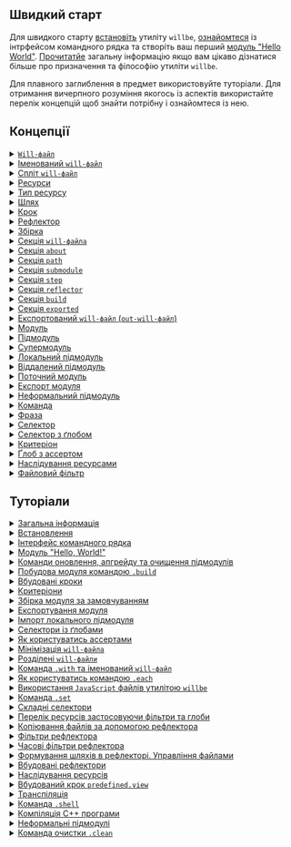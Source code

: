 ## Швидкий старт

Для швидкого старту [встановіть](<./tutorial/Instalation.md>) утиліту `willbe`, [ознайомтеся](<./tutorial/CLI.md>) із інтрфейсом командного рядка та створіть ваш перший [модуль "Hello World"](<./tutorial/HelloWorld.md>). [Прочитатйе](<./tutorial/Abstract.md>) загальну інформацію якщо вам цікаво дізнатися більше про призначення та філософію утиліти `willbe`.

Для плавного заглиблення в предмет використовуйте туторіали. Для отримання вичерпного розуміння якогось із аспектів використайте перелік концепцій щоб знайти потрібну і ознайомтеся із нею.

## <a name="concepts"></a> Концепції

<details>
  <summary><a href="./concept/WillFile.md"><code>Will-файл</code></a></summary>
  Конфігураційний файл для опису та збірки модуля. Кожен формальний модуль має такий файл.
</details>
<details>
  <summary><a href="./concept/WillFileNamedAndSplit.md">Іменований <code>will-файл</code></a></summary>
  Вид <code>will-файла</code>, що має не стандартне ім'я файлу. Дозволяє мати більше одного модуля із різними іменами файлів в одній дерикторії.
</details>
<details>
  <summary><a href="./concept/WillFileNamedAndSplit.md">Спліт <code>will-файл</code></a></summary>
  Розділення <code>will-файла</code> на два файла - для імпорту та експорту модуля.
</details>
<details>
  <summary><a href="./concept/Structure.md#Ресурси">Ресурси</a></summary>
  Структурна і функціональна одиниця <code>will-файла</code>. Ресурси одного типу зібрані в одній секції.
</details>
<details>
  <summary><a href="./concept/Structure.md#Тип-ресурсу">Тип ресурсу</a></summary>
  Функціональність пов'язана із групою ресурсів, обмежена призначенням. Приклад того які бувать типи ресурів: шлях, підмодуль, крок, збірка. Кожен тип ресурів має власне призначення і обробляється утиілітою по-різному.
</details>
<details>
  <summary><a href="./concept/Paths.md#Шлях">Шлях</a></summary>
  Ресурс секції <code>path</code>, який вказує на розміщення елементів модуля і використовується в роутингу для інших ресурсів.
</details>
<details>
  <summary><a href="./concept/Steps.md#Крок">Крок</a></summary>
  Ресурс секції <code>step</code>, який представляє собою інструкцію для виконання утилітою при побудові модуля.
</details>
<details>
  <summary><a href="./concept/Reflectors.md#Рефлектор">Рефлектор</a></summary>
  Ресурс секції <code>reflector</code>, який формулює напрям і критерії здійснення операцій над групою файлів. 
</details>
<details>
  <summary><a href="./concept/Builds.md#Збірка">Збірка</a></summary>
  Послідовність і умови виконання процедур побудови модуля. 
</details>
<details>
  <summary><a href="./concept/Structure.md#Секція-will-файла">Секція <code>will-файла</code></a></summary>
  Вища структурна одиниця <code>will-файла</code>, яка складається з ресурсів одного типу або полів, що описують даний модуль.
</details>
<details>
  <summary><a href="./concept/SectionAbout.md">Секція <code>about</code></a></summary>
  Секція містить описову інформація про модуль.
</details>
<details>
  <summary><a href="./concept/Paths.md#Секція-path">Секція <code>path</code></a></summary>
  Секція представляє карту шляхів модуля для швидкого орієнтування в його файловій структурі.
</details>
<details>
  <summary><a href="./concept/SectionSubmodule.md">Секція <code>submodule</code></a></summary>
  Секція містить інформацію про підмодулі.
</details>
<details>
  <summary><a href="./concept/Steps.md#Секція-step">Секція <code>step</code></a></summary>
  Секція містить кроки, які можуть бути застосовані збіркою для побудови модуля.
</details>
<details>
  <summary><a href="./concept/Reflectors.md#Секція-reflector">Секція <code>reflector</code></a></summary>
  Секція містить рефлектори - ресурси для виконання операцій над групами файлів.
</details>
<details>
  <summary><a href="./concept/Builds.md#Секція-build">Секція <code>build</code></a></summary>
  Ресурси секції (збірки) описують послідовність і умови виконання процедур створення модуля.
</details>
<details>
  <summary><a href="./concept/SectionExported.md">Секція <code>exported</code></a></summary>
  Секція <code>out-will-файла</code>, програмно генерується при експортуванні модуля, містить перелік всіх експортованих файлів та використовується при імпортуванні даного модуля іншим.
</details>
<details>
  <summary><a href="./concept/Export.md#out-will-file">Експортований <code>will-файл</code> (<code>out-will-файл</code>)</a></summary>
  <code>Out-will-файл</code> - різновид <code>will-файла</code> згенерованого утилітою при експортуванні модуля. Інші модулі можуть використати даний модуль імортувавши його <code>out-will-файл</code>.
</details>
<details>
  <summary><a href="./concept/Module.md#module">Модуль</a></summary>
  Модулем називається сукупність файлів, які описані в <code>will-файлi</code>.
</details>
<details>
  <summary><a href="./concept/Module.md#submodule">Підмодуль</a></summary>
  Окремий модуль з власним конфігураційним <code>will-файлом</code>, який використовується іншим модулем (супермодулем).
</details>
<details>
  <summary><a href="./concept/Module.md#supermodule">Супермодуль</a></summary>
  Модуль, який включає в себе інші модулі (підмодулі).
</details>
<details>
  <summary><a href="./concept/SubmodulesLocalAndRemote.md#Локальний-підмодуль">Локальний підмодуль</a></summary>
  Підмодуль, який розташовується на машині користувача.
</details>
<details>
  <summary><a href="./concept/SubmodulesLocalAndRemote.md#Віддалений-підмодуль">Віддалений підмодуль</a></summary>
  Модуль, який знаходиться на віддаленому сервері, для використання завантажується на локальну машину.
</details>
<details>
  <summary><a href="./concept/ModuleCurrent.md">Поточний модуль</a></summary>
  Модуль відносно якого виконуються операції. За замовчуванням цей модуль завантажується із файла <code>.will.yml</code> поточної дерикторії.
</details>
<details>
  <summary><a href="./concept/Export.md#module-export">Експорт модуля</a></summary>
  Особливий вид збірки необхідний для використання даного модуля іншими розробниками та модулями. Результатом експортування модуля є аретфакти, зокерма <code>out-will-file</code>.
</details>
<details>
  <summary><a href="./concept/SubmoduleInformal.md">Неформальний підмодуль</a></summary>
  Група файлів, що не розповсюджується із <code>will-файлом</code>. Для такого підмодуля можливо створити <code>will-файл</code> та експортувати його самостійно.
</details>
<details>
  <summary><a href="./concept/Command.md#command">Команда</a></summary>
  Рядок що містить фразу для позначення наміру розробника і дії, котрі будуть виконані утилітою по її введенні. Вводиться в інтерфейс командного рядка розробником.
</details>
<details>
  <summary><a href="./concept/Command.md#will-phrase">Фраза</a></summary>
  Слово або декілька слів, відокремлених крапкою, позначає команду, яку має виконати утиліта.
</details>
<details>
  <summary><a href="./concept/Selectors.md#selector">Селектор</a></summary>
  Рядок-посилання на ресурс або декілька ресурсів модуля.
</details>
<details>
  <summary><a href="./concept/Selectors.md#selector-with-glob">Селектор з ґлобом</a></summary>
  Селектор, який для вибору ресурсу використовує пошукові шаблони - ґлоби.
</details>
<details>
  <summary><a href="./concept/Criterions.md">Критеріон</a></summary>
  Елемент порівняння для відбору ресурсів. 
</details>
<details>
  <summary><a href="./concept/Asserts.md">Ґлоб з ассертом</a></summary>
  Обмеження кількості ресурсів, що мають бути знайдені селектором з ґлобом.
</details>
<details>
  <summary><a href="./concept/Inheritability.md">Наслідування ресурсами</a></summary>
  Принцип опису модуля, згідно якого ресурс <code>will-файла</code> здатний використовувати (наслідувати) значення полів інших ресурсів того ж типу.
</details>
<details>
  <summary><a href="./concept/ReflectorFileFilter.md">Файловий фільтр</a></summary>
  Спосіб опису критеріїв відбору необхідних файлів для виконання деякої операції над групою файлів. Рефлектор містить два фільтра файлів: <code>src</code> та <code>dst</code>.
</details>

## <a name="tutorials"></a> Туторіали

<details>
  <summary><a href="./tutorial/Abstract.md">Загальна інформація</a></summary>
  Загальна інформація. Чим утиліта <code>willbe</code> є і чим вона не являється.
</details>
<details>
  <summary><a href="./tutorial/Instalation.md">Встановлення</a></summary>
  Процедура встановлення утиліти <code>willbe</code>.
</details>
<details>
  <summary><a href="./tutorial/CLI.md">Інтерфейс командного рядка</a></summary>
  Як користуватися інтерфейсом командного рядка утиліти <code>willbe</code>. Застосування команд <code>.help</code> та <code>.list</code>.
</details>
<details>
  <summary><a href="./tutorial/HelloWorld.md">Модуль "Hello, World!"</a></summary>
  Створення модуля "Hello, World!". Завантаження віддаленого підмодуля.
</details>
<details>
  <summary><a href="./tutorial/CommandsSubmodules.md">Команди оновлення, апгрейду та очищення підмодулів</a></summary>
  Команди оновлення підмодулів, апгрейду підмодулів автоматизовним перезаписом <code>will-файла</code> та очищення модуля.
</details>
<details>
  <summary><a href="./tutorial/Build.md">Побудова модуля командою <code>.build</code></a></summary>
  Запуск окремих збірок модуля для його побудови.
</details>
<details>
  <summary><a href="./tutorial/StepsPredefined.md">Вбудовані кроки</a></summary>
  Як користуватись вбудованими кроками для роботи з віддаленими підмодулями.
</details>
<details>
  <summary><a href="./tutorial/Criterions.md">Критеріони</a></summary>
  Як використовувати критеріони для відбору ресурсів.
</details>
<details>
  <summary><a href="./tutorial/CriterionDefault.md">Збірка модуля за замовчуванням</a></summary>
  Як побудувати збірку, що запускається без явного указання аргумента команди <code>.build</code>.
</details>
<details>
  <summary><a href="./tutorial/ModuleExport.md">Експортування модуля</a></summary>
  Експортування модуля для перевикористання його іншим розробником або модулем.
</details>
<details>
  <summary><a href="./tutorial/SubmodulesLocal.md">Імпорт локального підмодуля</a></summary>
  Використання локального підмодуля із іншого модуля (супермодуля).
</details>
<details>
  <summary><a href="./tutorial/SelectorsWithGlob.md">Селектори із ґлобами</a></summary>
  Як користуватись селекторами з ґлобами.
</details>
<details>
  <summary><a href="./tutorial/AssertsUsing.md">Як користуватись ассертами</a></summary>
  Як ассерти допомогають зменшити кількість помилок при розробці.
</details>
<details>
  <summary><a href="./tutorial/WillFileMinimization.md">Мінімізація <code>will-файла</code></a></summary>
  Як мінімізувати <code>will-файл</code> за допомогою розгортання критеріонами із множинними значеннями.
</details>
<details>
  <summary><a href="./tutorial/WillFileSplit.md">Розділені <code>will-файли</code></a></summary>
  Як створити та використовувати модуль із розділеними <code>will-файлами</code>.
</details>
<details>
  <summary><a href="./tutorial/WillFileNamed.md">Команда <code>.with</code> та іменований <code>will-файл</code></a></summary>
  Як використовувати команду <code>.with</code>? Що таке іменований <code>will-файл</code>?
</details>
<details>
  <summary><a href="./tutorial/CommandEach.md">Як користуватись командою <code>.each</code></a></summary>
  Команда <code>.each</code> для виконання одної дії для багатьох модулів чи підмодулів.
</details>
<details>
  <summary><a href="./tutorial/StepJS.md">Використання <code>JavaScript</code> файлів утилітою <code>willbe</code></a></summary>
  Як використовувати <code>JavaScript</code> файли в утиліті <code>willbe</code> для виконання складних сценаріїв побудови.
</details>
<details>
  <summary><a href="./tutorial/CommandSet.md">Команда <code>.set</code></a></summary>
  Як користуватись командою <code>.set</code> для зміни станів утиліти, наприклад, для зміни рівня вербальності.
</details>
<details>
  <summary><a href="./tutorial/SelectorComplex.md">Складні селектори</a></summary>
  Використання складних селекторів для відбору ресурсів із підмодулів.
</details>
<details>
  <summary><a href="./tutorial/CommandsListSearch.md">Перелік ресурсів застосовуючи фільтри та глоби</a></summary>
  Як побудувати запит до утиліти та отримати перелік ресурсів застосовуючи фільтри та глоби.
</details>
<details>
  <summary><a href="./tutorial/ReflectorUsing.md">Копіювання файлів за допомогою рефлектора</a></summary>
  Копіювання файлів за допомогою рефлектора, поле <code>recursive</code> рефлектора.
</details>
<details>
  <summary><a href="./tutorial/ReflectorFilters.md">Фільтри рефлектора</a></summary>
  Використання фільтрів рефлектора для відбору файлів для копіювання.
</details>
<details>
  <summary><a href="./tutorial/ReflectorTimeFilters.md">Часові фільтри рефлектора</a></summary>
  Як користуватись фільтрами відбору файлів по часу.
</details>
<details>
  <summary><a href="./tutorial/ReflectorFSControl.md">Формування шляхів в рефлекторі. Управління файлами</a></summary>
  Як формуються шляхи рефлекторів та як управляти доступом до файлів і директорій в рефлекторі.
</details>
<details>
  <summary><a href="./tutorial/ReflectorsPredefined.md">Вбудовані рефлектори</a></summary>
  Використання вбудованих рефлекторів для розбиття на версію для відлагодження і для релізу. Побудова мультизбірок.
</details>
<details>
  <summary><a href="./tutorial/ResourceInheritability.md">Наслідування ресурсів</a></summary>
  Як користуватись наслідуванням ресурсів для перевикористання даних.
</details>
<details>
  <summary><a href="./tutorial/StepView.md">Вбудований крок <code>predefined.view</code></a></summary>
  Використання вбудованого кроку <code>predefined.view</code> для перегляду файлів.
</details>
<details>
  <summary><a href="./tutorial/StepTranspile.md">Транспіляція</a></summary>
  Використання вбудованого кроку <code>predefined.transpile</code> для транспіляції <code>JavaScript</code> файлів або їх конкатенації.
</details>
<details>
  <summary><a href="./tutorial/CommandShell.md">Команда <code>.shell</code> </a></summary>
  Команда для виклику зовнішніх програм утилітою <code>willbe</code> для вибраних модулів чи підмодулів.
</details>
<details>
  <summary><a href="./tutorial/WillbeAsMake.md">Компіляція С++ програми</a></summary>
  Використання утиліти <code>willbe</code> для компіляції С++ програми.
</details>
<details>
  <summary><a href="./tutorial/SubmoduleInformal.md">Неформальні підмодулі</a></summary>
  Імпортування неформальних підмодулів.
</details>
<details>
  <summary><a href="./tutorial/CommandClean.md">Команда очистки <code>.clean</code></a></summary>
  Використання команди <code>.clean</code> для очистки згенерованих та тимчасових файлів.
</details>
